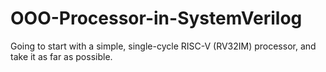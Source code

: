 # OOO-Processor-in-SystemVerilog
Going to start with a simple, single-cycle RISC-V (RV32IM) processor, and take it as far as possible. 
